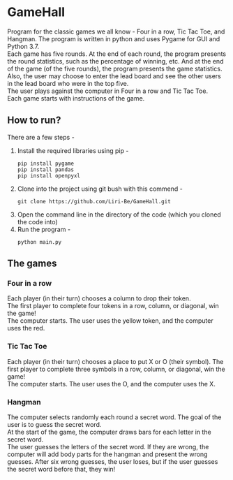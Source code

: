 # GameHall
Program for the classic games we all know - Four in a row, Tic Tac Toe, and Hangman.
The program is written in python and uses Pygame for GUI and Python 3.7.  
Each game has five rounds. At the end of each round, the program presents the round statistics, such as the percentage of winning, etc. And at the end of the game (of the five rounds), the program presents the game statistics.  
Also, the user may choose to enter the lead board and see the other users in the lead board who were in the top five.  
The user plays against the computer in Four in a row and Tic Tac Toe.  
Each game starts with instructions of the game.

## How to run?
There are a few steps -
1. Install the required libraries using pip - 
    ```
    pip install pygame
    pip install pandas
    pip install openpyxl
    ```
2. Clone into the project using git bush with this commend -  
    ```
    git clone https://github.com/Liri-Be/GameHall.git
    ```  
3. Open the command line in the directory of the code (which you cloned the code into)
4. Run the program - 
    ```
    python main.py
    ```

## The games
### Four in a row   
Each player (in their turn) chooses a column to drop their token.  
The first player to complete four tokens in a row, column, or diagonal, win the game!  
The computer starts. The user uses the yellow token, and the computer uses the red.

### Tic Tac Toe
Each player (in their turn) chooses a place to put X or O (their symbol).
The first player to complete three symbols in a row, column, or diagonal, win the game!  
The computer starts. The user uses the O, and the computer uses the X.

### Hangman
The computer selects randomly each round a secret word. The goal of the user is to guess the secret word.  
At the start of the game, the computer draws bars for each letter in the secret word.  
The user guesses the letters of the secret word. If they are wrong, the computer will add body parts for the hangman and present the wrong guesses. After six wrong guesses, the user loses, but if the user guesses the secret word before that, they win!
